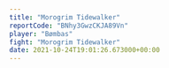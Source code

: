 ```yaml
---
title: "Morogrim Tidewalker"
reportCode: "BNhy3GwzCKJA89Vn"
player: "Bømbas"
fight: "Morogrim Tidewalker"
date: 2021-10-24T19:01:26.673000+00:00
---
```

